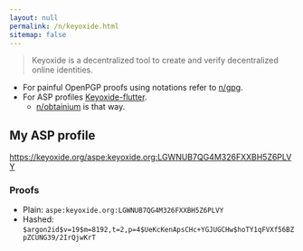 ```yaml
---
layout: null
permalink: /n/keyoxide.html
sitemap: false
---
```


> Keyoxide is a decentralized tool to create and verify decentralized online identities.

- For painful OpenPGP proofs using notations refer to [n/gpg](/n/gpg.html).
- For ASP profiles [Keyoxide-flutter](https://codeberg.org/Berker/keyoxide-flutter).
  - [n/obtainium](/n/obtainium.html) is that way.

## My ASP profile

https://keyoxide.org/aspe:keyoxide.org:LGWNUB7QG4M326FXXBH5Z6PLVY

### Proofs

- Plain: `aspe:keyoxide.org:LGWNUB7QG4M326FXXBH5Z6PLVY`
- Hashed: `$argon2id$v=19$m=8192,t=2,p=4$UeKcKenApsCHc+YGJUGCHw$hoTY1qFVXf56BZpZCUNG39/2IrQjwKrT`
